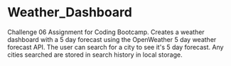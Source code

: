 # Weather_Dashboard
Challenge 06 Assignment for Coding Bootcamp. Creates a weather dashboard with a 5 day forecast using the OpenWeather 5 day weather forecast API. The user can search for a city to see it's 5 day forecast. Any cities searched are stored in search history in local storage.
